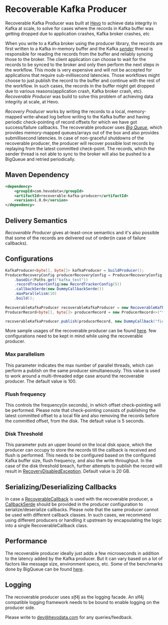 # Recoverable Kafka Producer

Recoverable Kafka Producer was built at [Hevo](https://hevodata.com) to achieve data integrity in Kafka at scale, to solve for cases where the records in Kafka buffer was getting dropped due to application crashes, Kafka broker crashes, etc

When you write to a Kafka broker using the producer library, the records are first written to a Kafka in-memory buffer and the Kafka [*sender*](https://github.com/apache/kafka/blob/trunk/clients/src/main/java/org/apache/kafka/clients/producer/internals/Sender.java) thread is responsible for reading the records from the buffer and reliably syncing those to the broker. The client application can choose to wait for the records to be synced to the broker and only then perform the next steps in the workflow. This mode is very expensive and will not be accepted for applications that require sub-millisecond latencies. Those workflows might choose to just publish the record to the buffer and continue with the rest of the workflow. In such cases, the records in the buffer might get dropped due to various reasons(application crash, Kafka broker crash, etc). *Recoverable Producer* was build to solve this problem of achieving data integrity at scale, at Hevo.

*Recovery Producer* works by writing the records to a local, memory-mapped write-ahead log before writing to the Kafka buffer and having periodic check-pointing of record offsets for which we have got success/failure callbacks. The recoverable producer uses [*Big Queue*](https://github.com/bulldog2011/bigqueue), which provides memory-mapped queues/arrays out of the box and also provides submillisecond latencies. In case of non-graceful shutdowns of the recoverable producer, the producer will recover possible lost records by replaying from the latest committed check-point. The records, which the sender thread is not able to sync to the broker will also be pushed to a BigQueue and retried periodically.

## Maven Dependency
```xml
<dependency>
    <groupId>com.hevodata</groupId>
    <artifactId>recoverable-kafka-producer</artifactId>
    <version>1.0.0</version>
</dependency>
```    

## Delivery Semantics

*Recoverable Producer* gives at-least-once semantics and it's also possible that some of the records are delivered out of order(in case of failure callbacks).

## Configurations

```java
KafkaProducer<byte[], byte[]> kafkaProducer = buildProducer();
ProducerRecoveryConfig producerRecoveryConfig = ProducerRecoveryConfig.builder()
    .baseDir(Paths.get("kafka_test"))
    .recordTrackerConfig(new RecordTrackerConfig(5))
    .callbackSerde(new DummyCallbackSerde())
    .maxParallelism(10)
    .build();
    
RecoverableKafkaProducer recoverableKafkaProducer = new RecoverableKafkaProducer(kafkaProducer, producerRecoveryConfig);
ProducerRecord<byte[], byte[]> producerRecord = new ProducerRecord<>("topic1", null, "key".getBytes(), "value".getBytes());

recoverableKafkaProducer.publish(producerRecord, new DummyCallback("field_value"));
```

More sample usages of the recoverable producer can be found [here](https://github.com/hevoio/recoverable-kafka-producer/blob/master/src/main/java/com/hevodata/samples/SampleRecoverableKafkaProducer.java). few configurations need to be kept in mind while using the recoverable producer.

### Max parallelism

This parameter indicates the max number of parallel threads, which can perform a publish on the same producer simultaneously. This value is used to work around a multi-threaded edge case around the recoverable producer. The default value is 100.

### Flush frequency

This controls the frequency(in seconds), in which offset check-pointing will be performed. Please note that check-pointing consists of publishing the latest committed offset to a local file and also removing the records before the committed offset, from the disk. The default value is 5 seconds.

### Disk Threshold

This parameter puts an upper bound on the local disk space, which the producer can occupy to store the records till the callback is received and flush is performed. This needs to be configured based on the configured Kafka buffer size, flush frequency, and also the write throughput. In the case of the disk threshold breach, further attempts to publish the record will result in [RecoveryDisabledException](https://github.com/hevoio/recoverable-kafka-producer/blob/master/src/main/java/com/hevodata/exceptions/RecoveryDisabledException.java). Default value is 20 GB.

## Serializing/Deserializing Callbacks

In case a [RecoverableCallback](https://github.com/hevoio/recoverable-kafka-producer/blob/master/src/main/java/com/hevodata/RecoverableCallback.java) is used with the recoverable producer, a [CallbackSerde](https://github.com/hevoio/recoverable-kafka-producer/blob/master/src/main/java/com/hevodata/CallbackSerde.java) should be provided in the producer configuration to serialize/deserialize callbacks. Please note that the same producer cannot be used with different callback classes. In such cases, we recommend using different producers or handling it upstream by encapsulating the logic into a single RecoverableCallback class.


## Performance

The recoverable producer ideally just adds a few microseconds in addition to the latency added by the Kafka producer. But it can vary based on a lot of factors like message size, environment specs, etc. Some of the benchmarks done by BigQueue can be found [here](https://github.com/bulldog2011/bigqueue/wiki/Performance-Test-Report).

## Logging

The recoverable producer uses *slf4j* as the logging facade. An slf4j compatible logging framework needs to be bound to enable logging on the producer side.

Please write to dev@hevodata.com for any queries/feedback.
    

